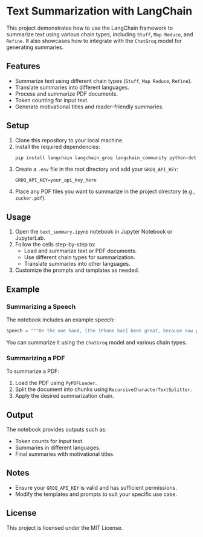 # Text Summarization with LangChain

This project demonstrates how to use the LangChain framework to summarize text using various chain types, including `Stuff`, `Map Reduce`, and `Refine`. It also showcases how to integrate with the `ChatGroq` model for generating summaries.

## Features

- Summarize text using different chain types (`Stuff`, `Map Reduce`, `Refine`).
- Translate summaries into different languages.
- Process and summarize PDF documents.
- Token counting for input text.
- Generate motivational titles and reader-friendly summaries.

## Setup

1. Clone this repository to your local machine.
2. Install the required dependencies:
   ```bash
   pip install langchain langchain_groq langchain_community python-dotenv
   ```
3. Create a `.env` file in the root directory and add your `GROQ_API_KEY`:
   ```
   GROQ_API_KEY=your_api_key_here
   ```
4. Place any PDF files you want to summarize in the project directory (e.g., `zucker.pdf`).

## Usage

1. Open the `text_summary.ipynb` notebook in Jupyter Notebook or JupyterLab.
2. Follow the cells step-by-step to:
   - Load and summarize text or PDF documents.
   - Use different chain types for summarization.
   - Translate summaries into other languages.
3. Customize the prompts and templates as needed.

## Example

### Summarizing a Speech
The notebook includes an example speech:
```python
speech = """On the one hand, [the iPhone has] been great, because now pretty much everyone in the world has a phone..."""
```
You can summarize it using the `ChatGroq` model and various chain types.

### Summarizing a PDF
To summarize a PDF:
1. Load the PDF using `PyPDFLoader`.
2. Split the document into chunks using `RecursiveCharacterTextSplitter`.
3. Apply the desired summarization chain.

## Output
The notebook provides outputs such as:
- Token counts for input text.
- Summaries in different languages.
- Final summaries with motivational titles.

## Notes
- Ensure your `GROQ_API_KEY` is valid and has sufficient permissions.
- Modify the templates and prompts to suit your specific use case.

## License
This project is licensed under the MIT License.
